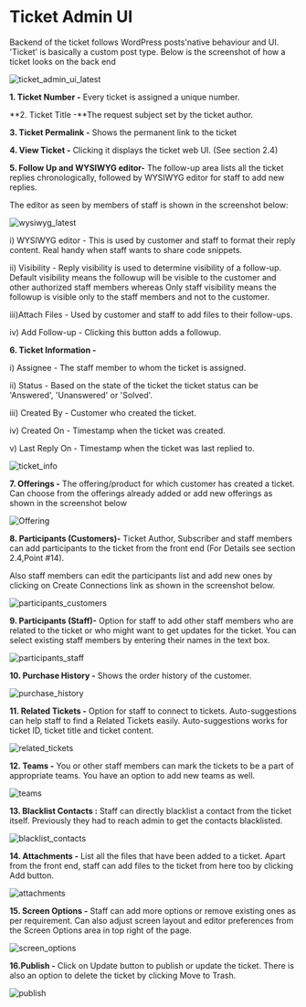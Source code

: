 # Ticket Admin UI

Backend of the ticket follows WordPress posts'native behaviour and UI. 'Ticket' is basically a custom post type.
Below is the screenshot of how a ticket looks on the back end

![ticket_admin_ui_latest](https://cloud.githubusercontent.com/assets/8191145/7632633/a5a1813a-fa6c-11e4-9a6a-debce41883bc.png)


**1. Ticket Number -** Every ticket is assigned a unique number.

**2. Ticket Title -**The request subject set by the ticket author.

**3. Ticket Permalink -** Shows the permanent link to the ticket

**4. View Ticket -** Clicking it displays the ticket web UI. (See section 2.4)

**5. Follow Up and WYSIWYG editor-** The follow-up area lists all the ticket replies chronologically, followed by WYSIWYG editor for staff to add new replies.


The editor as seen by members of staff is shown in the screenshot below:

![wysiwyg_latest](https://cloud.githubusercontent.com/assets/8191145/7634054/f8f21422-fa75-11e4-81a7-be574c83f1c0.png)

i) WYSIWYG editor - This is used by customer and staff to format their reply content. Real handy when staff wants to share code snippets.

ii) Visibility - Reply visibility is used to determine visibility of a follow-up. Default visibility means the followup will be visible to the customer and other authorized staff members whereas Only staff visibility means the followup is visible only to the staff members and not to the customer.

iii)Attach Files - Used by customer and staff to add files to their follow-ups.

iv) Add Follow-up  - Clicking this button adds a followup.


**6. Ticket Information -**


i)  Assignee - The staff member to whom the ticket is assigned.

ii)  Status -  Based on the state of the ticket the ticket status can be 'Answered', 'Unanswered' or 'Solved'.

iii) Created By - Customer who created the ticket.

iv)  Created On - Timestamp when the ticket was created.

v)  Last Reply On - Timestamp when the ticket was last replied to.

![ticket_info](https://cloud.githubusercontent.com/assets/8191145/7634665/16e48272-fa7a-11e4-9c24-901c8bb462ae.png)

**7. Offerings -** The offering/product for which customer has created a ticket. Can choose from the offerings already added or add new offerings as shown in the screenshot below

![Offering](http://git.rtcamp.com/uploads/rtbiz/rtbiz-helpdesk/360f222042/Offering.png)

**8. Participants (Customers)-** Ticket Author, Subscriber and staff members can add participants to the ticket from the front end (For Details see section 2.4,Point #14).

Also staff members can edit the participants list and add new ones by clicking on Create Connections link as shown in the screenshot below.

![participants_customers](https://cloud.githubusercontent.com/assets/8191145/7634759/a61f4ba2-fa7a-11e4-9719-c0611940a660.png)


**9. Participants (Staff)-**  Option for staff to add other staff members who are related to the ticket or who might want to get updates for the ticket. You can select existing staff members by entering their names in the text box.

![participants_staff](https://cloud.githubusercontent.com/assets/8191145/7634761/a622485c-fa7a-11e4-869a-3045d4a013e7.png)


**10. Purchase History -** Shows the order history of the customer.

![purchase_history](https://cloud.githubusercontent.com/assets/8191145/7634757/a61877d2-fa7a-11e4-862a-72987af64d16.png)

**11. Related Tickets -** Option for staff to connect to tickets. Auto-suggestions can help staff to find a Related Tickets easily. Auto-suggestions works for ticket ID, ticket title and ticket content.

![related_tickets](https://cloud.githubusercontent.com/assets/8191145/7634919/8bf2494a-fa7b-11e4-9a7b-89b16823b07e.png)

**12. Teams -** You or other staff members can mark the tickets to be a part of appropriate teams. You have an option to add new teams as well.

![teams](https://cloud.githubusercontent.com/assets/8191145/7634758/a61bab32-fa7a-11e4-8356-7200e51d1332.png)

**13. Blacklist Contacts :** Staff can directly blacklist a contact from the ticket itself. Previously they had to reach admin to get the contacts blacklisted.

![blacklist_contacts](https://cloud.githubusercontent.com/assets/8191145/7634762/a68ed4c2-fa7a-11e4-8993-65e85920060b.png)


**14. Attachments -** List all the files that have been added to a ticket. Apart from the front end, staff can add files to the ticket from here too by clicking Add button.


![attachments](https://cloud.githubusercontent.com/assets/8191145/7634760/a61fbd58-fa7a-11e4-9c5b-8a26b348399e.png)

**15. Screen Options -** Staff can add more options or remove existing ones as per requirement. Can also adjust screen layout and editor preferences from the Screen Options area in top right of the page.


![screen_options](https://cloud.githubusercontent.com/assets/8191145/7635062/646da774-fa7c-11e4-8f4e-8aaf72deae1b.png)

**16.Publish -** Click on Update button to publish or update the ticket. There is also an option to delete the ticket by clicking Move to Trash.

![publish](https://cloud.githubusercontent.com/assets/8191145/7648100/3787c430-fafc-11e4-8440-6cefa46c2b4f.png)
